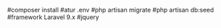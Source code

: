#composer install
#atur .env
#php artisan migrate
#php artisan db:seed 
#framework Laravel 9.x
#jquery
